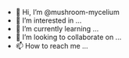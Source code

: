 - 👋 Hi, I’m @mushroom-mycelium
- 👀 I’m interested in ...
- 🌱 I’m currently learning ...
- 💞️ I’m looking to collaborate on ...
- 📫 How to reach me ...

<!---
mushroom-mycelium/mushroom-mycelium is a ✨ special ✨ repository because its `README.md` (this file) appears on your GitHub profile.
You can click the Preview link to take a look at your changes.
--->

